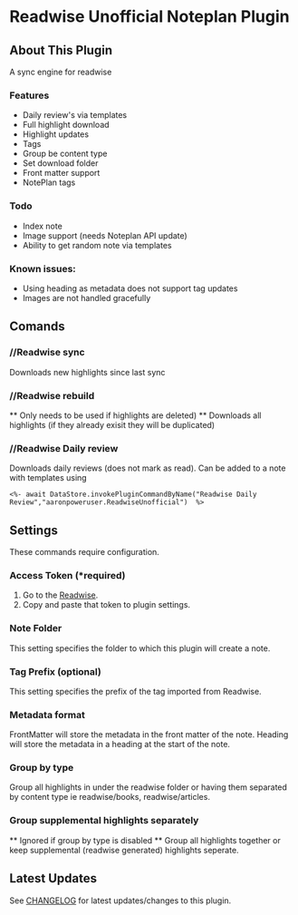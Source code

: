 # Readwise Unofficial Noteplan Plugin

## About This Plugin 

A sync engine for readwise

### Features
- Daily review's via templates
- Full highlight download
- Highlight updates
- Tags
- Group be content type
- Set download folder
- Front matter support
- NotePlan tags
### Todo
* Index note
* Image support (needs Noteplan API update)
* Ability to get random note via templates

### Known issues:
- Using heading as metadata does not support tag updates
- Images are not handled gracefully


## Comands

### //Readwise sync

Downloads new highlights since last sync

### //Readwise rebuild

** Only needs to be used if highlights are deleted) **
Downloads all highlights (if they already exisit they will be duplicated)


### //Readwise Daily review

Downloads daily reviews (does not mark as read).
Can be added to a note with templates using

```
<%- await DataStore.invokePluginCommandByName("Readwise Daily Review","aaronpoweruser.ReadwiseUnofficial")  %>
```


## Settings

These commands require configuration.

### Access Token (*required)

1. Go to the [Readwise](readwise.io/access_token).
2. Copy and paste that token to plugin settings.

### Note Folder

This setting specifies the folder to which this plugin will create a note.

### Tag Prefix (optional)

This setting specifies the prefix of the tag imported from Readwise.

### Metadata format

FrontMatter will store the metadata in the front matter of the note. Heading will store the metadata in a heading at the start of the note.

### Group by type

Group all highlights in under the readwise folder or having them separated by content type ie readwise/books, readwise/articles.

### Group supplemental highlights separately

** Ignored if group by type is disabled **
Group all highlights together or keep supplemental (readwise generated) highlights seperate.

## Latest Updates

See [CHANGELOG](https://github.com/NotePlan/plugins/blob/main/aaronpoweruser.ReadwiseUnofficial/CHANGELOG.md) for latest updates/changes to this plugin.
